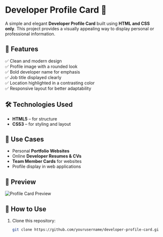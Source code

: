 # Developer Profile Card 🌟

A simple and elegant **Developer Profile Card** built using **HTML and CSS only**. This project provides a visually appealing way to display personal or professional information.

## 📌 Features

✅ Clean and modern design  
✅ Profile image with a rounded look  
✅ Bold developer name for emphasis  
✅ Job title displayed clearly  
✅ Location highlighted in a contrasting color  
✅ Responsive layout for better adaptability  

## 🛠 Technologies Used

- **HTML5** – for structure  
- **CSS3** – for styling and layout  

## 🎯 Use Cases

- Personal **Portfolio Websites**
- Online **Developer Resumes & CVs**
- **Team Member Cards** for websites
- Profile display in web applications

## 🚀 Preview

![Profile Card Preview](image.png)

## 🔧 How to Use

1. Clone this repository:
   ```bash
   git clone https://github.com/yourusername/developer-profile-card.git
